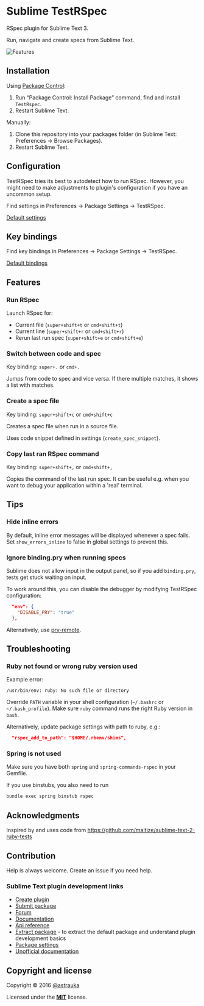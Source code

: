 # Sublime TestRSpec

RSpec plugin for Sublime Text 3.

Run, navigate and create specs from Sublime Text.

![Features](recordings/features.gif)

## Installation

Using [Package Control](http://wbond.net/sublime_packages/package_control):

1. Run “Package Control: Install Package” command, find and install `TestRspec`.
2. Restart Sublime Text.

Manually:

1. Clone this repository into your packages folder (in Sublime Text: Preferences -> Browse Packages).
2. Restart Sublime Text.

## Configuration

TestRSpec tries its best to autodetect how to run RSpec. However, you might need to make adjustments to plugin's
configuration if you have an uncommon setup. 

Find settings in Preferences -> Package Settings -> TestRSpec.

[Default settings](https://github.com/astrauka/TestRSpec/blob/master/Preferences.sublime-settings)

## Key bindings

Find key bindings in Preferences -> Package Settings -> TestRSpec.

[Default bindings](https://github.com/astrauka/TestRSpec/blob/master/Default.sublime-keymap)

## Features

### Run RSpec

Launch RSpec for:

* Current file (`super+shift+t` or `cmd+shift+t`)
* Current line (`super+shift+r` or `cmd+shift+r`)
* Rerun last run spec (`super+shift+e` or `cmd+shift+e`)

### Switch between code and spec

Key binding: `super+.` or `cmd+.`

Jumps from code to spec and vice versa. If there multiple matches, it shows a list with matches.

### Create a spec file

Key binding: `super+shift+c` or `cmd+shift+c`

Creates a spec file when run in a source file.

Uses code snippet defined in settings (`create_spec_snippet`).

### Copy last ran RSpec command

Key binding: `super+shift+,` or `cmd+shift+,`

Copies the command of the last run spec.
It can be useful e.g. when you want to debug your application within a 'real' terminal.

## Tips

### Hide inline errors

By default, inline error messages will be displayed whenever a spec fails. Set `show_errors_inline` to false in global
settings to prevent this.

### Ignore binding.pry when running specs

Sublime does not allow input in the output panel, so if you add `binding.pry`, tests get stuck
waiting on input.

To work around this, you can disable the debugger by modifying TestRSpec configuration:

```json
  "env": {
    "DISABLE_PRY": "true"
  },
```

Alternatively, use [pry-remote](https://github.com/Mon-Ouie/pry-remote).

## Troubleshooting

### Ruby not found or wrong ruby version used

Example error:

```
/usr/bin/env: ruby: No such file or directory
```

Override `PATH` variable in your shell configuration (`~/.bashrc` or `~/.bash_profile`).
Make sure `ruby` command runs the right Ruby version in `bash`.

Alternatively, update package settings with path to ruby, e.g.:

```json
  "rspec_add_to_path": "$HOME/.rbenv/shims",
```

### Spring is not used

Make sure you have both `spring` and `spring-commands-rspec` in your Gemfile.

If you use binstubs, you also need to run

```bash
bundle exec spring binstub rspec
```

## Acknowledgments

Inspired by and uses code from https://github.com/maltize/sublime-text-2-ruby-tests

## Contribution

Help is always welcome. Create an issue if you need help.

### Sublime Text plugin development links

* [Create plugin](https://clarknikdelpowell.com/blog/creating-sublime-text-3-plugins-part-1/)
* [Submit package](https://packagecontrol.io/docs/submitting_a_package)
* [Forum](https://forum.sublimetext.com/c/technical-support)
* [Documentation](https://www.sublimetext.com/docs/3/)
* [Api reference](https://www.sublimetext.com/docs/3/api_reference.html)
* [Extract package](https://github.com/skuroda/PackageResourceViewer) -
to extract the default package and understand plugin development basics
* [Package settings](https://www.sublimetext.com/docs/3/packages.html)
* [Unofficial documentation](http://docs.sublimetext.info/en/latest/index.html)

## Copyright and license

Copyright © 2016 [@astrauka](http://twitter.com/astrauka)

Licensed under the [**MIT**](http://miro.mit-license.org) license.
